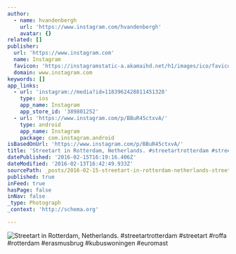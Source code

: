 ```yaml
---
author:
  - name: hvandenbergh
    url: 'https://www.instagram.com/hvandenbergh'
    avatar: {}
related: []
publisher:
  url: 'https://www.instagram.com'
  name: Instagram
  favicon: 'https://instagramstatic-a.akamaihd.net/h1/images/ico/favicon.ico/7cdab0872b15.ico'
  domain: www.instagram.com
keywords: []
app_links:
  - url: 'instagram://media?id=1183962428811451328'
    type: ios
    app_name: Instagram
    app_store_id: '389801252'
  - url: 'https://www.instagram.com/p/BBuR45ctxvA/'
    type: android
    app_name: Instagram
    package: com.instagram.android
isBasedOnUrl: 'https://www.instagram.com/p/BBuR45ctxvA/'
title: 'Streetart in Rotterdam, Netherlands. #streetartrotterdam #streetart #roffa #rotterdam #erasmusbrug #kubuswoningen #euromast'
datePublished: '2016-02-15T16:19:16.406Z'
dateModified: '2016-02-13T16:42:49.933Z'
sourcePath: _posts/2016-02-15-streetart-in-rotterdam-netherlands-streetartrotterdam-st.md
published: true
inFeed: true
hasPage: false
inNav: false
_type: Photograph
_context: 'http://schema.org'

---
```

![Streetart in Rotterdam&comma; Netherlands&period; &num;streetartrotterdam &num;streetart &num;roffa &num;rotterdam &num;erasmusbrug &num;kubuswoningen &num;euromast](https://scontent.cdninstagram.com/t51.2885-15/s640x640/sh0.08/e35/12750076_188546351501104_834592239_n.jpg?ig_cache_key=MTE4Mzk2MjQyODgxMTQ1MTMyOA%3D%3D.2)